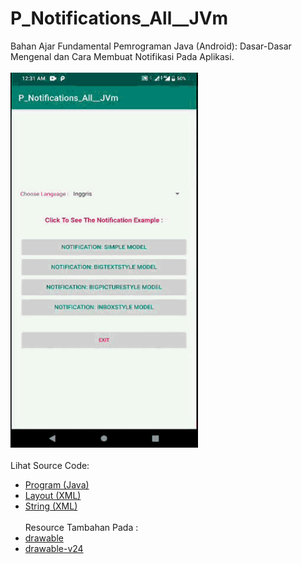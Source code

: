 # P_Notifications_All__JVm
Bahan Ajar Fundamental Pemrograman Java (Android): Dasar-Dasar Mengenal dan Cara Membuat Notifikasi Pada Aplikasi.<br><br>
<img src="https://github.com/RizkyKhapidsyah/P_Notifications_All__JVm/blob/master/result/R20191213_003116%2000_00_00-00_01_14.30.gif" height=600px width=300px><br><br>
Lihat Source Code:<br>
- <a href="https://github.com/RizkyKhapidsyah/P_Notifications_All__JVm/blob/master/app/src/main/java/com/rizkykhapidsyah/p_notifications_all__jvm/MainActivity.java">Program (Java)</a><br>
- <a href="https://github.com/RizkyKhapidsyah/P_Notifications_All__JVm/blob/master/app/src/main/res/layout/activity_main.xml">Layout (XML)</a><br>
- <a href="https://github.com/RizkyKhapidsyah/P_Notifications_All__JVm/blob/master/app/src/main/res/values/strings.xml">String (XML)</a><br><br>
Resource Tambahan Pada :
- <a href="https://github.com/RizkyKhapidsyah/P_Notifications_All__JVm/tree/master/app/src/main/res/drawable">drawable</a><br>
- <a href="https://github.com/RizkyKhapidsyah/P_Notifications_All__JVm/tree/master/app/src/main/res/drawable-v24">drawable-v24</a>
